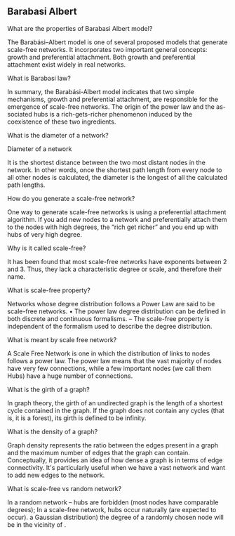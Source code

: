 ## Barabasi Albert

What are the properties of Barabasi Albert model?

The Barabási–Albert model is one of several proposed models that generate scale-free networks. It incorporates two important general concepts: growth and preferential attachment. Both growth and preferential attachment exist widely in real networks.

What is Barabasi law?

In summary, the Barabási-Albert model indicates that two simple mechanisms, growth and preferential attachment, are responsible for the emergence of scale-free networks. The origin of the power law and the as- sociated hubs is a rich-gets-richer phenomenon induced by the coexistence of these two ingredients.

What is the diameter of a network?

Diameter of a network

It is the shortest distance between the two most distant nodes in the network. In other words, once the shortest path length from every node to all other nodes is calculated, the diameter is the longest of all the calculated path lengths.

How do you generate a scale-free network?

One way to generate scale-free networks is using a preferential attachment algorithm. If you add new nodes to a network and preferentially attach them to the nodes with high degrees, the “rich get richer” and you end up with hubs of very high degree.

Why is it called scale-free?

It has been found that most scale-free networks have exponents between 2 and 3. Thus, they lack a characteristic degree or scale, and therefore their name.

What is scale-free property?

Networks whose degree distribution follows a Power Law are said to be scale-free networks. • The power law degree distribution can be defined in both discrete and continuous formalisms. – The scale-free property is independent of the formalism used to describe the degree distribution.

What is meant by scale free network?

A Scale Free Network is one in which the distribution of links to nodes follows a power law. The power law means that the vast majority of nodes have very few connections, while a few important nodes (we call them Hubs) have a huge number of connections.

What is the girth of a graph?

In graph theory, the girth of an undirected graph is the length of a shortest cycle contained in the graph. If the graph does not contain any cycles (that is, it is a forest), its girth is defined to be infinity.

What is the density of a graph?

Graph density represents the ratio between the edges present in a graph and the maximum number of edges that the graph can contain. Conceptually, it provides an idea of how dense a graph is in terms of edge connectivity. It's particularly useful when we have a vast network and want to add new edges to the network.

What is scale-free vs random network?

In a random network – hubs are forbidden (most nodes have comparable degrees); In a scale-free network, hubs occur naturally (are expected to occur). a Gaussian distribution) the degree of a randomly chosen node will be in the vicinity of <k>.
